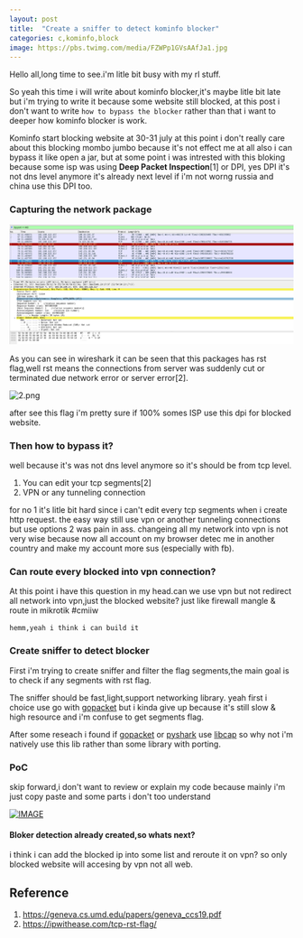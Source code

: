 ```yaml
---
layout: post
title:  "Create a sniffer to detect kominfo blocker"
categories: c,kominfo,block
image: https://pbs.twimg.com/media/FZWPp1GVsAAfJa1.jpg
---
```

Hello all,long time to see.i'm litle bit busy with my rl stuff.

So yeah this time i will write about kominfo blocker,it's maybe litle bit late but i'm trying to write it because some website still blocked, at this post i don't want to write `how to bypass the blocker` rather than that i want to deeper how kominfo blocker is work.

Kominfo start blocking website at 30-31 july at this point i don't really care about this blocking mombo jumbo because it's not effect me at all also i can bypass it like open a jar, but at some point i was intrested with this bloking because some isp was using **Deep Packet Inspection**[1] or DPI, yes DPI it's not dns level anymore it's already next level if i'm not worng russia and china use this DPI too.

### Capturing the network package
![1.png](../../assets/img/komintol/1.png)

As you can see in wireshark it can be seen that this packages has rst flag,well rst means the connections from server was suddenly cut or terminated due network error or server error[2].

![2.png](https://i2.wp.com/ipwithease.com/wp-content/uploads/2020/09/TCP-RST-FLAG1.jpg?w=800&ssl=1)


after see this flag i'm pretty sure if 100% somes ISP use this dpi for blocked website. 

### Then how to bypass it?
well because it's was not dns level anymore so it's should be from tcp level.

1. You can edit your tcp segments[2]
2. VPN or any tunneling connection

for no 1 it's litle bit hard since i can't edit every tcp segments when i create http request. the easy way still use vpn or another tunneling connections but use options 2 was pain in ass. changeing all my network into vpn is not very wise because now all account on my browser detec me in another country and make my account more sus (especially with fb).

### Can route every blocked into vpn connection?
At this point i have this question in my head.can we use vpn but not redirect all network into vpn,just the blocked website? just like firewall mangle & route in mikrotik #cmiiw

```
hemm,yeah i think i can build it
```

### Create sniffer to detect blocker
First i'm trying to create sniffer and filter the flag segments,the main goal is to check if any segments with rst flag.

The sniffer should be fast,light,support networking library. yeah first i choice use go with [gopacket](https://github.com/google/gopacket) but i kinda give up because it's still slow & high resource and i'm confuse to get segments flag.

After some reseach i found if [gopacket](https://github.com/google/gopacket) or [pyshark](https://github.com/KimiNewt/pyshark) use [libcap](https://man7.org/linux/man-pages/man3/libcap.3.html) so why not i'm natively use this lib rather than some library with porting.

### PoC
skip forward,i don't want to review or explain my code because mainly i'm just copy paste and some parts i don't too understand

[![IMAGE](https://i3.ytimg.com/vi/N-Oo62eh-uk/maxresdefault.jpg)](https://www.youtube.com/watch?v=N-Oo62eh-uk "Network sniffer with C")

#### Bloker detection already created,so whats next?
i think i can add the blocked ip into some list and reroute it on vpn? so only blocked website will accesing by vpn not all web.


## Reference
1. https://geneva.cs.umd.edu/papers/geneva_ccs19.pdf
2. https://ipwithease.com/tcp-rst-flag/
